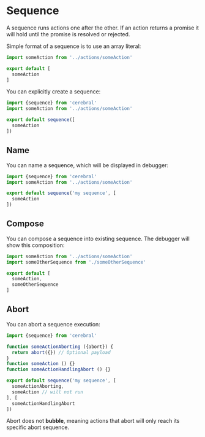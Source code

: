 # Sequence
A sequence runs actions one after the other. If an action returns a promise it will hold until the promise is resolved or rejected.

Simple format of a sequence is to use an array literal:
```js
import someAction from '../actions/someAction'

export default [
  someAction
]
```

You can explicitly create a sequence:
```js
import {sequence} from 'cerebral'
import someAction from '../actions/someAction'

export default sequence([
  someAction
])
```

## Name
You can name a sequence, which will be displayed in debugger:
```js
import {sequence} from 'cerebral'
import someAction from '../actions/someAction'

export default sequence('my sequence', [
  someAction
])
```

## Compose
You can compose a sequence into existing sequence. The debugger will show this composition:
```js
import someAction from '../actions/someAction'
import someOtherSequence from './someOtherSequence'

export default [
  someAction,
  someOtherSequence
]
```

## Abort
You can abort a sequence execution:

```js
import {sequence} from 'cerebral'

function someActionAborting ({abort}) {
  return abort({}) // Optional payload
}
function someAction () {}
function someActionHandlingAbort () {}

export default sequence('my sequence', [
  someActionAborting,
  someAction // will not run
], [
  someActionHandlingAbort
])
```

Abort does not **bubble**, meaning actions that abort will only reach its specific abort sequence.
